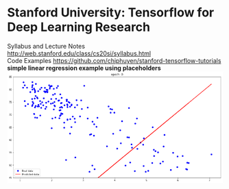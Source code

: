 # Stanford University: Tensorflow for Deep Learning Research
Syllabus and Lecture Notes  http://web.stanford.edu/class/cs20si/syllabus.html  
Code Examples  https://github.com/chiphuyen/stanford-tensorflow-tutorials  
**simple linear regression example using placeholders**
<img src='picture/linreg_placeholder/annimation.gif'>
